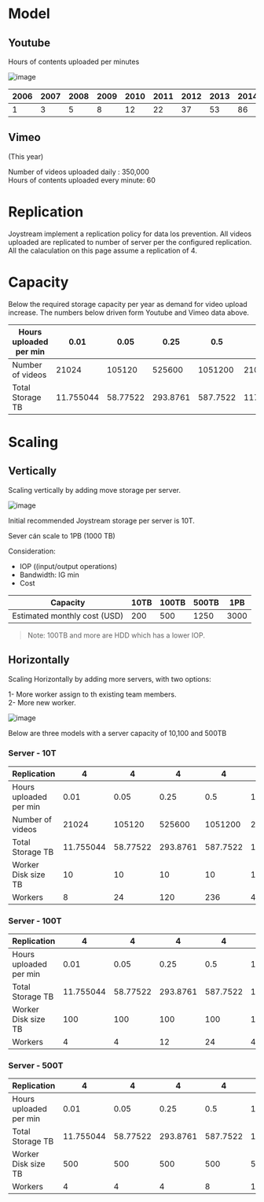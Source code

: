 




# Model

## Youtube 

Hours of contents uploaded per minutes 

![image](https://user-images.githubusercontent.com/4862448/214617329-937f43e2-6a81-416a-8599-c762455ce9ae.png)


| 2006 | 2007 | 2008 | 2009 | 2010 | 2011 | 2012 | 2013 | 2014 | 2015 | 2016 | 2017 |
|------|------|------|------|------|------|------|------|------|------|------|------|
| 1    | 3    | 5    | 8    | 12   | 22   | 37   | 53   | 86   | 187  | 336  | 500  |

## Vimeo 

(This year)

Number of videos uploaded daily  : 350,000\
Hours of contents uploaded every minute: 60

# Replication

Joystream implement a replication policy for data los prevention. All videos uploaded are replicated to number of server per the configured replication.\
All the calaculation on this page assume a replication of 4.

# Capacity 


Below the required storage capacity per year as demand for video upload increase. The numbers below driven form Youtube and Vimeo data above.

| Hours uploaded per min | 0.01      | 0.05     | 0.25     | 0.5      | 1         | 3         | 8         | 12         | 22         | 53         | 500        |
|------------------------|-----------|----------|----------|----------|-----------|-----------|-----------|------------|------------|------------|------------|
| Number of videos       | 21024     | 105120   | 525600   | 1051200  | 2102400   | 6307200   | 16819200  | 25228800   | 46252800   | 111427200  | 1051200000 |
| Total Storage TB       | 11.755044 | 58.77522 | 293.8761 | 587.7522 | 1175.5044 | 3526.5132 | 9404.0352 | 14106.0528 | 25861.0968 | 62301.7332 | 587752.2   |


# Scaling 

## Vertically 

Scaling vertically by adding move storage per server. 

![image](https://user-images.githubusercontent.com/4862448/214621246-30e12914-a5ec-4097-9ce0-4ca478238717.png)



Initial recommended Joystream storage per server is 10T.

Sever cán scale to 1PB (1000 TB)

Consideration:
- IOP ((input/output operations)
- Bandwidth: IG min
- Cost

| Capacity                     | 10TB | 100TB | 500TB | 1PB  |
|------------------------------|------|-------|-------|------|
| Estimated monthly cost (USD) | 200  | 500   | 1250  | 3000 |


> Note: 100TB and more are HDD which has a lower IOP.

## Horizontally  

Scaling Horizontally by adding more servers, with two options:

1- More worker assign to th existing team members.\
2- More new worker.


![image](https://user-images.githubusercontent.com/4862448/214621362-638d192b-9ee8-4ab4-a91a-d3db2280906e.png)


Below are three models with a server capacity of 10,100 and 500TB

### Server - 10T

| Replication            | 4         | 4        | 4        | 4        | 4         | 4         | 4         | 4          | 4          | 4          | 4          |
|------------------------|-----------|----------|----------|----------|-----------|-----------|-----------|------------|------------|------------|------------|
| Hours uploaded per min | 0.01      | 0.05     | 0.25     | 0.5      | 1         | 3         | 8         | 12         | 22         | 53         | 500        |
| Number of videos       | 21024     | 105120   | 525600   | 1051200  | 2102400   | 6307200   | 16819200  | 25228800   | 46252800   | 111427200  | 1051200000 |
| Total Storage TB       | 11.755044 | 58.77522 | 293.8761 | 587.7522 | 1175.5044 | 3526.5132 | 9404.0352 | 14106.0528 | 25861.0968 | 62301.7332 | 587752.2   |
| Worker Disk size TB    | 10        | 10       | 10       | 10       | 10        | 10        | 10        | 10         | 10         | 10         | 10         |
| Workers                | 8         | 24       | 120      | 236      | 472       | 1412      | 3764      | 5644       | 10348      | 24924      | 235104     |


### Server - 100T

| Replication            | 4         | 4        | 4        | 4        | 4         | 4         | 4         | 4          | 4          | 4          | 4        |
|------------------------|-----------|----------|----------|----------|-----------|-----------|-----------|------------|------------|------------|----------|
| Hours uploaded per min | 0.01      | 0.05     | 0.25     | 0.5      | 1         | 3         | 8         | 12         | 22         | 53         | 500      |
| Total Storage TB       | 11.755044 | 58.77522 | 293.8761 | 587.7522 | 1175.5044 | 3526.5132 | 9404.0352 | 14106.0528 | 25861.0968 | 62301.7332 | 587752.2 |
| Worker Disk size TB    | 100       | 100      | 100      | 100      | 100       | 100       | 100       | 100        | 100        | 100        | 100      |
| Workers                | 4         | 4        | 12       | 24       | 48        | 144       | 380       | 568        | 1036       | 2496       | 23512    |


### Server - 500T

| Replication            | 4         | 4        | 4        | 4        | 4         | 4         | 4         | 4          | 4          | 4          | 4        |
|------------------------|-----------|----------|----------|----------|-----------|-----------|-----------|------------|------------|------------|----------|
| Hours uploaded per min | 0.01      | 0.05     | 0.25     | 0.5      | 1         | 3         | 8         | 12         | 22         | 53         | 500      |
| Total Storage TB       | 11.755044 | 58.77522 | 293.8761 | 587.7522 | 1175.5044 | 3526.5132 | 9404.0352 | 14106.0528 | 25861.0968 | 62301.7332 | 587752.2 |
| Worker Disk size TB    | 500       | 500      | 500      | 500      | 500       | 500       | 500       | 500        | 500        | 500        | 500      |
| Workers                | 4         | 4        | 4        | 8        | 12        | 32        | 76        | 116        | 208        | 500        | 4704     |


